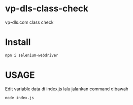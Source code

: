 # vp-dls-class-check
vp-dls.com class check

# Install
```bash
npm i selenium-webdriver
```

# USAGE
Edit variable data di index.js lalu jalankan command dibawah
```bash
node index.js
```
